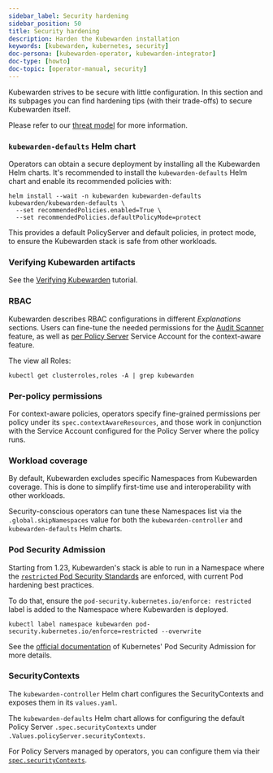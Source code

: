 ```yaml
---
sidebar_label: Security hardening
sidebar_position: 50
title: Security hardening
description: Harden the Kubewarden installation
keywords: [kubewarden, kubernetes, security]
doc-persona: [kubewarden-operator, kubewarden-integrator]
doc-type: [howto]
doc-topic: [operator-manual, security]
---
```


Kubewarden strives to be secure with little configuration.
In this section and its subpages you can find hardening tips (with their
trade-offs) to secure Kubewarden itself.

Please refer to our [threat model](../reference/threat-model) for more information.

### `kubewarden-defaults` Helm chart

Operators can obtain a secure deployment by installing all the
Kubewarden Helm charts. It's recommended to install the
`kubewarden-defaults` Helm chart and enable its recommended policies with:

```console
helm install --wait -n kubewarden kubewarden-defaults kubewarden/kubewarden-defaults \
  --set recommendedPolicies.enabled=True \
  --set recommendedPolicies.defaultPolicyMode=protect
```

This provides a default PolicyServer and default policies, in protect mode, to
ensure the Kubewarden stack is safe from other workloads.

### Verifying Kubewarden artifacts

See the [Verifying Kubewarden](../tutorials/verifying-kubewarden) tutorial.

### RBAC

Kubewarden describes RBAC configurations in different
_Explanations_ sections. Users can fine-tune the needed permissions for the
[Audit Scanner](../explanations/audit-scanner#permissions-and-serviceaccounts)
feature, as well as [per Policy Server](../explanations/context-aware-policies)
Service Account for the context-aware feature.

The view all Roles:

```console
kubectl get clusterroles,roles -A | grep kubewarden
```

### Per-policy permissions

For context-aware policies, operators specify fine-grained permissions per
policy under its `spec.contextAwareResources`, and those work in conjunction
with the Service Account configured for the Policy Server where the policy
runs.

### Workload coverage

By default, Kubewarden excludes specific Namespaces from Kubewarden coverage. This is
done to simplify first-time use and interoperability with other workloads.

Security-conscious operators can tune these Namespaces list via the
`.global.skipNamespaces` value for both the `kubewarden-controller` and
`kubewarden-defaults` Helm charts.

### Pod Security Admission

Starting from 1.23, Kubewarden's stack is able to run in a Namespace
where the [`restricted`
Pod Security Standards](https://kubernetes.io/docs/concepts/security/pod-security-standards/#restricted)
are enforced, with current Pod hardening best practices.

To do that, ensure the `pod-security.kubernetes.io/enforce: restricted` label is added to
the Namespace where Kubewarden is deployed.

```console
kubectl label namespace kubewarden pod-security.kubernetes.io/enforce=restricted --overwrite
```

See the [official documentation](https://kubernetes.io/docs/concepts/security/pod-security-admission/)
of Kubernetes' Pod Security Admission for more details.

### SecurityContexts

The `kubewarden-controller` Helm chart configures the SecurityContexts and
exposes them in its `values.yaml`.

The `kubewarden-defaults` Helm chart allows for configuring the default Policy
Server `.spec.securityContexts` under `.Values.policyServer.securityContexts`.

For Policy Servers managed by operators, you can configure them via their
[`spec.securityContexts`](https://docs.kubewarden.io/reference/CRDs#policyserversecurity).
